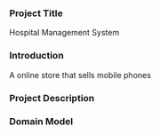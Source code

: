 ### Project Title ###

Hospital Management System

### Introduction ###

A online store that sells mobile phones

### Project Description ###



### Domain Model ###

